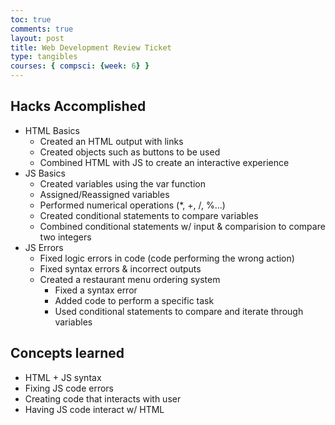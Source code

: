 ```yaml
---
toc: true
comments: true
layout: post
title: Web Development Review Ticket
type: tangibles
courses: { compsci: {week: 6} }
---
```



## Hacks Accomplished
  - HTML Basics
    - Created an HTML output with links
    - Created objects such as buttons to be used
    - Combined HTML with JS to create an interactive experience
  - JS Basics
    - Created variables using the var function
    - Assigned/Reassigned variables
    - Performed numerical operations (*, +, /, %...)
    - Created conditional statements to compare variables
    - Combined conditional statements w/ input & comparision to compare two integers
  - JS Errors
    - Fixed logic errors in code (code performing the wrong action)
    - Fixed syntax errors & incorrect outputs
    - Created a restaurant menu ordering system 
      - Fixed a syntax error
      - Added code to perform a specific task
      - Used conditional statements to compare and iterate through variables

## Concepts learned
- HTML + JS syntax
- Fixing JS code errors
- Creating code that interacts with user
- Having JS code interact w/ HTML
